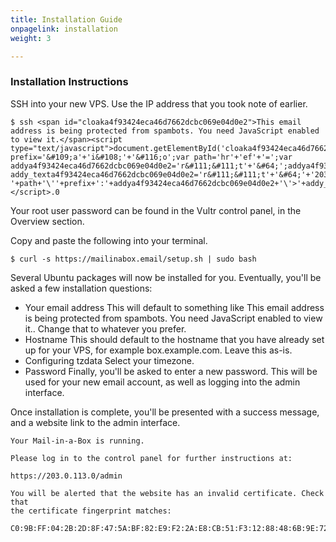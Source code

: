 ```yaml
---
title: Installation Guide
onpagelink: installation
weight: 3

---
```


### **Installation Instructions**

SSH into your new VPS. Use the IP address that you took note of earlier.

 ```
$ ssh <span id="cloaka4f93424eca46d7662dcbc069e04d0e2">This email address is being protected from spambots. You need JavaScript enabled to view it.</span><script type="text/javascript">document.getElementById('cloaka4f93424eca46d7662dcbc069e04d0e2').innerHTML='';var prefix='&#109;a'+'i&#108;'+'&#116;o';var path='hr'+'ef'+'=';var addya4f93424eca46d7662dcbc069e04d0e2='r&#111;&#111;t'+'&#64;';addya4f93424eca46d7662dcbc069e04d0e2=addya4f93424eca46d7662dcbc069e04d0e2+'203'+'&#46;'+'0'+'&#46;'+'113';var addy_texta4f93424eca46d7662dcbc069e04d0e2='r&#111;&#111;t'+'&#64;'+'203'+'&#46;'+'0'+'&#46;'+'113';document.getElementById('cloaka4f93424eca46d7662dcbc069e04d0e2').innerHTML+='<a '+path+'\''+prefix+':'+addya4f93424eca46d7662dcbc069e04d0e2+'\'>'+addy_texta4f93424eca46d7662dcbc069e04d0e2+'<\/a>';</script>.0
```

Your root user password can be found in the Vultr control panel, in the Overview section.

Copy and paste the following into your terminal.

 ```
$ curl -s https://mailinabox.email/setup.sh | sudo bash
```

Several Ubuntu packages will now be installed for you. Eventually, you'll be asked a few installation questions:

- Your email address This will default to something like <span id="cloak72fb41072db45cd32c9bc696829496ef">This email address is being protected from spambots. You need JavaScript enabled to view it.</span><script type="text/javascript">document.getElementById('cloak72fb41072db45cd32c9bc696829496ef').innerHTML='';var prefix='&#109;a'+'i&#108;'+'&#116;o';var path='hr'+'ef'+'=';var addy72fb41072db45cd32c9bc696829496ef='m&#101;'+'&#64;';addy72fb41072db45cd32c9bc696829496ef=addy72fb41072db45cd32c9bc696829496ef+'&#101;x&#97;mpl&#101;'+'&#46;'+'c&#111;m';var addy_text72fb41072db45cd32c9bc696829496ef='m&#101;'+'&#64;'+'&#101;x&#97;mpl&#101;'+'&#46;'+'c&#111;m';document.getElementById('cloak72fb41072db45cd32c9bc696829496ef').innerHTML+='<a '+path+'\''+prefix+':'+addy72fb41072db45cd32c9bc696829496ef+'\'>'+addy_text72fb41072db45cd32c9bc696829496ef+'<\/a>';</script>. Change that to whatever you prefer.
- Hostname This should default to the hostname that you have already set up for your VPS, for example box.example.com. Leave this as-is.
- Configuring tzdata Select your timezone.
- Password Finally, you'll be asked to enter a new password. This will be used for your new email account, as well as logging into the admin interface.
 
Once installation is complete, you'll be presented with a success message, and a website link to the admin interface.

 ```
Your Mail-in-a-Box is running.

Please log in to the control panel for further instructions at:

https://203.0.113.0/admin

You will be alerted that the website has an invalid certificate. Check that
the certificate fingerprint matches:

C0:9B:FF:04:2B:2D:8F:47:5A:BF:82:E9:F2:2A:E8:CB:51:F3:12:88:48:6B:9E:72:7C:33:8B:D5:88:B7:05:D3:4B:6C:22:80:5F
```
